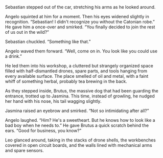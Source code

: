 

Sebastian stepped out of the car, stretching his arms as he looked around.  

Angelo squinted at him for a moment. Then his eyes widened slightly in recognition. “Sebastian! I didn't recognize you without the Catonian robe.” He gave him a once-over and smirked. “You finally decided to join the rest of us out in the wild?”  

Sebastian chuckled. “Something like that.”  

Angelo waved them forward. “Well, come on in. You look like you could use a drink.”  

He led them into his workshop, a cluttered but strangely organized space filled with half-dismantled drones, spare parts, and tools hanging from every available surface. The place smelled of oil and metal, with a faint whiff of something herbal, probably tea brewing in the back.  

As they stepped inside, Brutus, the massive dog that had been guarding the entrance, trotted up to Jasmina. This time, instead of growling, he nudged her hand with his nose, his tail wagging slightly.  

Jasmina raised an eyebrow and smirked. “Not so intimidating after all?”  

Angelo laughed. “Him? He's a sweetheart. But he knows how to look like a bad boy when he needs to.” He gave Brutus a quick scratch behind the ears. “Good for business, you know?”  

Leo glanced around, taking in the stacks of drone shells, the workbenches covered in open circuit boards, and the walls lined with mechanical arms and spare sensors. 
